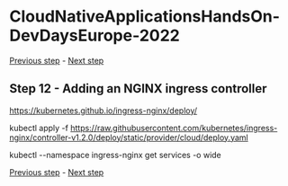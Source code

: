 # CloudNativeApplicationsHandsOn-DevDaysEurope-2022

[Previous step](../step-11/README.md) - [Next step](../step-13/README.md)

## Step 12 - Adding an NGINX ingress controller

https://kubernetes.github.io/ingress-nginx/deploy/


kubectl apply -f https://raw.githubusercontent.com/kubernetes/ingress-nginx/controller-v1.2.0/deploy/static/provider/cloud/deploy.yaml


kubectl --namespace ingress-nginx get services -o wide

[Previous step](../step-11/README.md) - [Next step](../step-13/README.md)